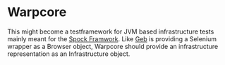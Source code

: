 Warpcore
========

This might become a testframework for JVM based infrastructure tests mainly meant for the [Spock Framwork](htp://spockframework.org). Like [Geb](http://www.gebish.org/) is providing a Selenium wrapper as a Browser object, Warpcore should provide an infrastructure representation as an Infrastructure object.
